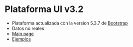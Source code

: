 # Plataforma UI v3.2

- Plataforma actualizada con la version 5.3.7 de [Bootstrap](https://getbootstrap.com)
- Datos no reales
- [Main page](https://zubnormalnumberz.github.io/plataforma-ui-v3.2/)
- [Ejemplos](./examples/examples_index.html)
